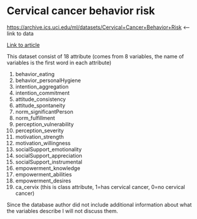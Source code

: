# Cervical cancer behavior risk
https://archive.ics.uci.edu/ml/datasets/Cervical+Cancer+Behavior+Risk   &lt;-- link to data

[Link to article](https://www.ingentaconnect.com/content/asp/asl/2016/00000022/00000010/art00111;jsessionid=fmpbofs3ept7m.x-ic-live-02)

This dataset consist of 18 attribute (comes from 8 variables, the name of variables is the first word in each attribute)
1) behavior_eating
2) behavior_personalHygiene
3) intention_aggregation
4) intention_commitment
5) attitude_consistency
6) attitude_spontaneity
7) norm_significantPerson
8) norm_fulfillment
9) perception_vulnerability
10) perception_severity
11) motivation_strength
12) motivation_willingness
13) socialSupport_emotionality
14) socialSupport_appreciation
15) socialSupport_instrumental
16) empowerment_knowledge
17) empowerment_abilities
18) empowerment_desires
19) ca_cervix (this is class attribute, 1=has cervical cancer, 0=no cervical cancer)

Since the database author did not include additional information about what the variables describe I will not discuss them. 